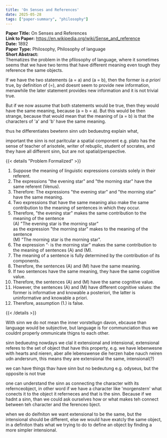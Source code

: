 ```yaml
---
title: 'On Senses and References'
date: 2025-05-28
tags: ["paper-summary", "philosophy"]
---
```


**Paper Title:** On Senses and References  
**Link to Paper:** https://en.wikipedia.org/wiki/Sense_and_reference  
**Date:** 1892  
**Paper Type:** Philosophy, Philosophy of language  
**Short Abstract:**  
Thematizes the problem in the pfilosophy of language, where it sometimes seems that we have two terms that have different meaning even tough they reference the same objects.

If we have the two statements \(a = a\) and \(a = b\), then the former is *a priori* true, by definition of \(=\), and doesnt seem to provide new information, menawhile the later statement provides new information and it is not trivial true.

But if we now assume that both statements would be true, then they would have the same meaning, because \(a = b = a\).
But this would be then strange, because that would mean that the meaning of \(a = b\) is that the characters of 'a' and 'b' have the same meaning.

thus he differentiates bewtenn sinn udn bedueutng explain what, 

important the sinn is not paritcular a spatial component e.g. plato has the sense of teacher of arisotele, writer of rebuplic, student of socrates, and they have all different sinn, but are not spatial/perspective.

{{< details "Problem Formalized" >}}

1. Suppose the meaning of linguistic expressions consists solely in their referent.
2. The expressions "the evening star" and "the morning star" have the same referent (Venus).
3. Therefore: The expressions "the evening star" and "the morning star" have the same meaning.
4. Two expressions that have the same meaning also make the same contribution to the meaning of sentences in which they occur.
5. Therefore, "the evening star" makes the same contribution to the meaning of the sentence  
(A) "The evening star is the morning star"  
as the expression "the morning star" makes to the meaning of the sentence  
(M) "The morning star is the morning star".
6. The expression "· is the morning star" makes the same contribution to the meaning of sentences (A) and (M).
7. The meaning of a sentence is fully determined by the contribution of its components.
8. Therefore, the sentences (A) and (M) have the same meaning.
9. If two sentences have the same meaning, they have the same cognitive value.
10. Therefore, the sentences (A) and (M) have the same cognitive value.
11. However, the sentences (A) and (M) have different cognitive values: the former is informative and knowable a posteriori, the latter is uninformative and knowable a priori.
12. Therefore, assumption (1.) is false.

{{< /details >}}

With sinn we do not mean the inner vorstellugn davon, ebcause than language would be subjective, but language is for communciation thus we couldnt properly ommunicate thigns to each other.

sinn bedueutng nowdays we clal it extensional and intensional, extensional referes to the set of object that have this property, e.g. we have lebenwesne with hearts and nieren, aber alle lebenswense die herzen habe nauch neiren udn andersrum, this means they are extensional the same, intensional(?)

we can have things thav have sinn  but no bedeutung e.g. odyseus, but the opposite is not true

one can understand the sinn as connecting the character with its refernceobject, in other word if we have a character like 'morgenstern' what conects it to the object it referneces and that is the sinn. Because if we hadnt a sinn, than we could ask ourselves how or what makes teh connect between teh character and the ferenceo bject.

when we do deifniton we want extensional to be the same, but the intensional should be different, else we would have exatcly the same object, in a definiton thats what we trying to do to define an object by finding a more simpler intensional.
